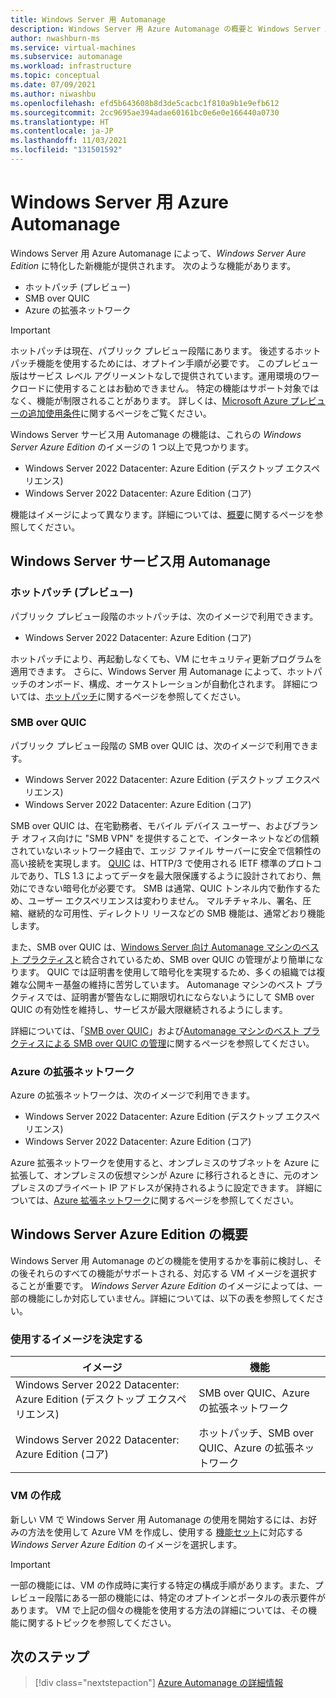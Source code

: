 ```yaml
---
title: Windows Server 用 Automanage
description: Windows Server 用 Azure Automanage の概要と Windows Server Aure Edition に関わる機能
author: nwashburn-ms
ms.service: virtual-machines
ms.subservice: automanage
ms.workload: infrastructure
ms.topic: conceptual
ms.date: 07/09/2021
ms.author: niwashbu
ms.openlocfilehash: efd5b643608b8d3de5cacbc1f810a9b1e9efb612
ms.sourcegitcommit: 2cc9695ae394adae60161bc0e6e0e166440a0730
ms.translationtype: HT
ms.contentlocale: ja-JP
ms.lasthandoff: 11/03/2021
ms.locfileid: "131501592"
---
```

# <a name="azure-automanage-for-windows-server"></a>Windows Server 用 Azure Automanage

Windows Server 用 Azure Automanage によって、_Windows Server Aure Edition_ に特化した新機能が提供されます。  次のような機能があります。
- ホットパッチ (プレビュー)
- SMB over QUIC
- Azure の拡張ネットワーク

> [!IMPORTANT]
> ホットパッチは現在、パブリック プレビュー段階にあります。 後述するホットパッチ機能を使用するためには、オプトイン手順が必要です。
> このプレビュー版はサービス レベル アグリーメントなしで提供されています。運用環境のワークロードに使用することはお勧めできません。 特定の機能はサポート対象ではなく、機能が制限されることがあります。
> 詳しくは、[Microsoft Azure プレビューの追加使用条件](https://azure.microsoft.com/support/legal/preview-supplemental-terms/)に関するページをご覧ください。

Windows Server サービス用 Automanage の機能は、これらの _Windows Server Azure Edition_ のイメージの 1 つ以上で見つかります。 

- Windows Server 2022 Datacenter: Azure Edition (デスクトップ エクスペリエンス)
- Windows Server 2022 Datacenter: Azure Edition (コア)

機能はイメージによって異なります。詳細については、[概要](#getting-started-with-windows-server-azure-edition)に関するページを参照してください。

## <a name="automanage-for-windows-server-capabilities"></a>Windows Server サービス用 Automanage

### <a name="hotpatch-preview"></a>ホットパッチ (プレビュー)

パブリック プレビュー段階のホットパッチは、次のイメージで利用できます。

- Windows Server 2022 Datacenter: Azure Edition (コア)

ホットパッチにより、再起動しなくても、VM にセキュリティ更新プログラムを適用できます。  さらに、Windows Server 用 Automanage によって、ホットパッチのオンボード、構成、オーケストレーションが自動化されます。  詳細については、[ホットパッチ](automanage-hotpatch.md)に関するページを参照してください。  

### <a name="smb-over-quic"></a>SMB over QUIC

パブリック プレビュー段階の SMB over QUIC は、次のイメージで利用できます。

- Windows Server 2022 Datacenter: Azure Edition (デスクトップ エクスペリエンス)
- Windows Server 2022 Datacenter: Azure Edition (コア)

SMB over QUIC は、在宅勤務者、モバイル デバイス ユーザー、およびブランチ オフィス向けに "SMB VPN" を提供することで、インターネットなどの信頼されていないネットワーク経由で、エッジ ファイル サーバーに安全で信頼性の高い接続を実現します。 [QUIC](https://datatracker.ietf.org/doc/rfc9000/) は、HTTP/3 で使用される IETF 標準のプロトコルであり、TLS 1.3 によってデータを最大限保護するように設計されており、無効にできない暗号化が必要です。 SMB は通常、QUIC トンネル内で動作するため、ユーザー エクスペリエンスは変わりません。 マルチチャネル、署名、圧縮、継続的な可用性、ディレクトリ リースなどの SMB 機能は、通常どおり機能します。 

また、SMB over QUIC は、[Windows Server 向け Automanage マシンのベスト プラクティス](automanage-windows-server.md)と統合されているため、SMB over QUIC の管理がより簡単になります。 QUIC では証明書を使用して暗号化を実現するため、多くの組織では複雑な公開キー基盤の維持に苦労しています。 Automanage マシンのベスト プラクティスでは、証明書が警告なしに期限切れにならないようにして SMB over QUIC の有効性を維持し、サービスが最大限継続されるようにします。

詳細については、「[SMB over QUIC](https://aka.ms/smboverquic)」および[Automanage マシンのベスト プラクティスによる SMB over QUIC の管理](automanage-smb-over-quic.md)に関するページを参照してください。
 

### <a name="extended-network-for-azure"></a>Azure の拡張ネットワーク

Azure の拡張ネットワークは、次のイメージで利用できます。

- Windows Server 2022 Datacenter: Azure Edition (デスクトップ エクスペリエンス)
- Windows Server 2022 Datacenter: Azure Edition (コア)

Azure 拡張ネットワークを使用すると、オンプレミスのサブネットを Azure に拡張して、オンプレミスの仮想マシンが Azure に移行されるときに、元のオンプレミスのプライベート IP アドレスが保持されるように設定できます。 詳細については、[Azure 拡張ネットワーク](/windows-server/manage/windows-admin-center/azure/azure-extended-network)に関するページを参照してください。  


## <a name="getting-started-with-windows-server-azure-edition"></a>Windows Server Azure Edition の概要

Windows Server 用 Automanage のどの機能を使用するかを事前に検討し、その後それらのすべての機能がサポートされる、対応する VM イメージを選択することが重要です。  _Windows Server Azure Edition_ のイメージによっては、一部の機能にしか対応していません。詳細については、以下の表を参照してください。

### <a name="deciding-which-image-to-use"></a>使用するイメージを決定する 

|イメージ|機能|
|--|--|
|Windows Server 2022  Datacenter: Azure Edition (デスクトップ エクスペリエンス) | SMB over QUIC、Azure の拡張ネットワーク | 
| Windows Server 2022 Datacenter: Azure Edition (コア) | ホットパッチ、SMB over QUIC、Azure の拡張ネットワーク | 

### <a name="creating-a-vm"></a>VM の作成

新しい VM で Windows Server 用 Automanage の使用を開始するには、お好みの方法を使用して Azure VM を作成し、使用する [機能セット](#getting-started-with-windows-server-azure-edition)に対応する _Windows Server Azure Edition_ のイメージを選択します。  

> [!IMPORTANT]
> 一部の機能には、VM の作成時に実行する特定の構成手順があります。また、プレビュー段階にある一部の機能には、特定のオプトインとポータルの表示要件があります。  VM で上記の個々の機能を使用する方法の詳細については、その機能に関するトピックを参照してください。

## <a name="next-steps"></a>次のステップ

> [!div class="nextstepaction"]
> [Azure Automanage の詳細情報](automanage-virtual-machines.md)